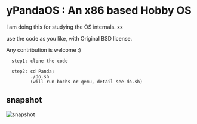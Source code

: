 
yPandaOS : An x86 based Hobby OS
========

I am doing this for studying the OS internals. xx

use the code as you like, with Original BSD license.

Any contribution  is welcome :)

      step1: clone the code
	  
      step2: cd Panda; 
             ./do.sh 
             (will run bochs or qemu, detail see do.sh)



## snapshot


![snapshot](https://github.com/chenyukang/Panda/blob/master/imgs/snapshot.png?raw=true)


